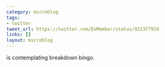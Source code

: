 ```yaml
---
category: microblog
tags:
- twitter
tweet_url: https://twitter.com/ExMember/status/921377919
links: []
layout: microblog
---
```

is contemplating breakdown bingo.
